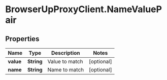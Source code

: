 # BrowserUpProxyClient.NameValuePair

## Properties

Name | Type | Description | Notes
------------ | ------------- | ------------- | -------------
**value** | **String** | Value to match | [optional] 
**name** | **String** | Name to match | [optional] 



